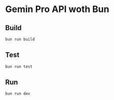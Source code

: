 # Gemin Pro API woth Bun

## Build

```bash
bun run build
```

## Test

```bash
bun run test
```

## Run

```bash
bun run dev
```
